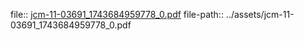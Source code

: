 file:: [jcm-11-03691_1743684959778_0.pdf](../assets/jcm-11-03691_1743684959778_0.pdf)
file-path:: ../assets/jcm-11-03691_1743684959778_0.pdf
